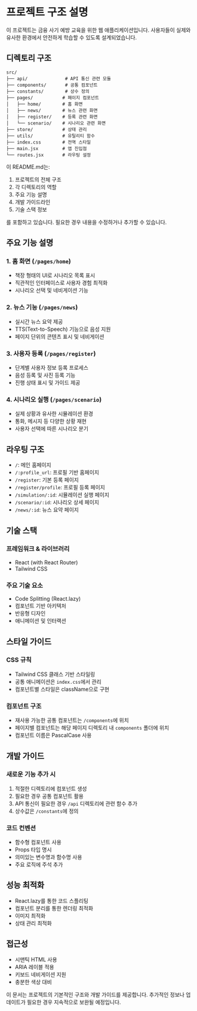 # 프로젝트 구조 설명

이 프로젝트는 금융 사기 예방 교육을 위한 웹 애플리케이션입니다. 사용자들이 실제와 유사한 환경에서 안전하게 학습할 수 있도록 설계되었습니다.

## 디렉토리 구조

```
src/
├── api/              # API 통신 관련 모듈
├── components/       # 공통 컴포넌트
├── constants/        # 상수 정의
├── pages/           # 페이지 컴포넌트
│   ├── home/        # 홈 화면
│   ├── news/        # 뉴스 관련 화면
│   ├── register/    # 등록 관련 화면
│   └── scenario/    # 시나리오 관련 화면
├── store/           # 상태 관리
├── utils/           # 유틸리티 함수
├── index.css        # 전역 스타일
├── main.jsx         # 앱 진입점
└── routes.jsx       # 라우팅 설정
```

이 README.md는:

1. 프로젝트의 전체 구조
2. 각 디렉토리의 역할
3. 주요 기능 설명
4. 개발 가이드라인
5. 기술 스택 정보

를 포함하고 있습니다. 필요한 경우 내용을 수정하거나 추가할 수 있습니다.

## 주요 기능 설명

### 1. 홈 화면 (`/pages/home`)

- 책장 형태의 UI로 시나리오 목록 표시
- 직관적인 인터페이스로 사용자 경험 최적화
- 시나리오 선택 및 네비게이션 기능

### 2. 뉴스 기능 (`/pages/news`)

- 실시간 뉴스 요약 제공
- TTS(Text-to-Speech) 기능으로 음성 지원
- 페이지 단위의 콘텐츠 표시 및 네비게이션

### 3. 사용자 등록 (`/pages/register`)

- 단계별 사용자 정보 등록 프로세스
- 음성 등록 및 사진 등록 기능
- 진행 상태 표시 및 가이드 제공

### 4. 시나리오 실행 (`/pages/scenario`)

- 실제 상황과 유사한 시뮬레이션 환경
- 통화, 메시지 등 다양한 상황 재현
- 사용자 선택에 따른 시나리오 분기

## 라우팅 구조

- `/`: 메인 홈페이지
- `/:profile_url`: 프로필 기반 홈페이지
- `/register`: 기본 등록 페이지
- `/register/profile`: 프로필 등록 페이지
- `/simulation/:id`: 시뮬레이션 실행 페이지
- `/scenario/:id`: 시나리오 상세 페이지
- `/news/:id`: 뉴스 요약 페이지

## 기술 스택

### 프레임워크 & 라이브러리

- React (with React Router)
- Tailwind CSS

### 주요 기술 요소

- Code Splitting (React.lazy)
- 컴포넌트 기반 아키텍처
- 반응형 디자인
- 애니메이션 및 인터랙션

## 스타일 가이드

### CSS 규칙

- Tailwind CSS 클래스 기반 스타일링
- 공통 애니메이션은 `index.css`에서 관리
- 컴포넌트별 스타일은 className으로 구현

### 컴포넌트 구조

- 재사용 가능한 공통 컴포넌트는 `/components`에 위치
- 페이지별 컴포넌트는 해당 페이지 디렉토리 내 `components` 폴더에 위치
- 컴포넌트 이름은 PascalCase 사용

## 개발 가이드

### 새로운 기능 추가 시

1. 적절한 디렉토리에 컴포넌트 생성
2. 필요한 경우 공통 컴포넌트 활용
3. API 통신이 필요한 경우 `/api` 디렉토리에 관련 함수 추가
4. 상수값은 `/constants`에 정의

### 코드 컨벤션

- 함수형 컴포넌트 사용
- Props 타입 명시
- 의미있는 변수명과 함수명 사용
- 주요 로직에 주석 추가

## 성능 최적화

- React.lazy를 통한 코드 스플리팅
- 컴포넌트 분리를 통한 렌더링 최적화
- 이미지 최적화
- 상태 관리 최적화

## 접근성

- 시맨틱 HTML 사용
- ARIA 레이블 적용
- 키보드 네비게이션 지원
- 충분한 색상 대비

이 문서는 프로젝트의 기본적인 구조와 개발 가이드를 제공합니다. 추가적인 정보나 업데이트가 필요한 경우 지속적으로 보완될 예정입니다.
